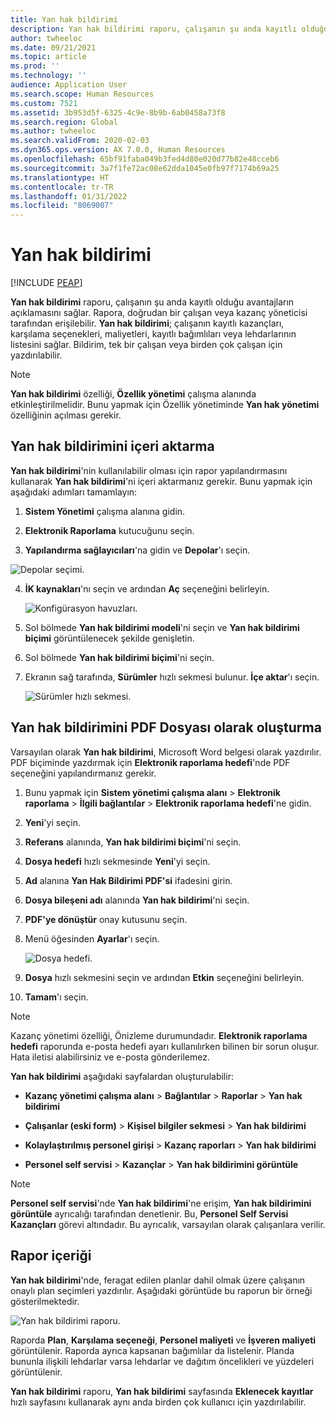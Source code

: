 ```yaml
---
title: Yan hak bildirimi
description: Yan hak bildirimi raporu, çalışanın şu anda kayıtlı olduğu kazançları açıklar.
author: twheeloc
ms.date: 09/21/2021
ms.topic: article
ms.prod: ''
ms.technology: ''
audience: Application User
ms.search.scope: Human Resources
ms.custom: 7521
ms.assetid: 3b953d5f-6325-4c9e-8b9b-6ab0458a73f8
ms.search.region: Global
ms.author: twheeloc
ms.search.validFrom: 2020-02-03
ms.dyn365.ops.version: AX 7.0.0, Human Resources
ms.openlocfilehash: 65bf91faba049b3fed4d80e020d77b82e48cceb6
ms.sourcegitcommit: 3a7f1fe72ac08e62dda1045e0fb97f7174b69a25
ms.translationtype: HT
ms.contentlocale: tr-TR
ms.lasthandoff: 01/31/2022
ms.locfileid: "8069007"
---
```

# <a name="benefit-statement"></a>Yan hak bildirimi


[!INCLUDE [PEAP](../includes/peap-2.md)]

**Yan hak bildirimi** raporu, çalışanın şu anda kayıtlı olduğu avantajların açıklamasını sağlar. Rapora, doğrudan bir çalışan veya kazanç yöneticisi tarafından erişilebilir. **Yan hak bildirimi**; çalışanın kayıtlı kazançları, karşılama seçenekleri, maliyetleri, kayıtlı bağımlıları veya lehdarlarının listesini sağlar. Bildirim, tek bir çalışan veya birden çok çalışan için yazdırılabilir.

> [!NOTE]
**Yan hak bildirimi** özelliği, **Özellik yönetimi** çalışma alanında etkinleştirilmelidir. Bunu yapmak için Özellik yönetiminde **Yan hak yönetimi** özelliğinin açılması gerekir. 


## <a name="importing-the-benefit-statement"></a>Yan hak bildirimini içeri aktarma 

**Yan hak bildirimi**'nin kullanılabilir olması için rapor yapılandırmasını kullanarak **Yan hak bildirimi**'ni içeri aktarmanız gerekir. Bunu yapmak için aşağıdaki adımları tamamlayın:

1.  **Sistem Yönetimi** çalışma alanına gidin.

2.  **Elektronik Raporlama** kutucuğunu seçin.

3.  **Yapılandırma sağlayıcıları**'na gidin ve **Depolar**'ı seçin.

  ![Depolar seçimi.](https://user-images.githubusercontent.com/26801678/134203290-7faf7245-ed08-44e9-95a1-a7ba278c42c6.png)

4.  **İK kaynakları**'nı seçin ve ardından **Aç** seçeneğini belirleyin.

    ![Konfigürasyon havuzları.](https://user-images.githubusercontent.com/26801678/134203619-b3fd087d-1fe9-45ef-a588-1afedfe38dfd.png)

5.  Sol bölmede **Yan hak bildirimi modeli**'ni seçin ve **Yan hak bildirimi biçimi** görüntülenecek şekilde genişletin.

6.  Sol bölmede **Yan hak bildirimi biçimi**'ni seçin.

7.  Ekranın sağ tarafında, **Sürümler** hızlı sekmesi bulunur. **İçe aktar**'ı seçin.

    ![Sürümler hızlı sekmesi.](https://user-images.githubusercontent.com/26801678/134203763-f12ef549-e326-400d-ac69-b25fc94af47b.png)

## <a name="generate-the-benefit-statement-as-a-pdf-file"></a>Yan hak bildirimini PDF Dosyası olarak oluşturma

Varsayılan olarak **Yan hak bildirimi**, Microsoft Word belgesi olarak yazdırılır. PDF biçiminde yazdırmak için **Elektronik raporlama hedefi**'nde PDF seçeneğini yapılandırmanız gerekir. 

1. Bunu yapmak için **Sistem yönetimi çalışma alanı** > **Elektronik raporlama** > **İlgili bağlantılar** > **Elektronik raporlama hedefi**'ne gidin.

1.  **Yeni**'yi seçin.

2.  **Referans** alanında, **Yan hak bildirimi biçimi**'ni seçin.

3.  **Dosya hedefi** hızlı sekmesinde **Yeni**'yi seçin.

4.  **Ad** alanına **Yan Hak Bildirimi PDF'si** ifadesini girin.

5.  **Dosya bileşeni adı** alanında **Yan hak bildirimi**'ni seçin.

6.  **PDF'ye dönüştür** onay kutusunu seçin.

7.  Menü öğesinden **Ayarlar**'ı seçin. 

    ![Dosya hedefi.](https://user-images.githubusercontent.com/26801678/134203881-a3f1ebc3-d816-485d-a53b-026cc29cae64.png)

8.  **Dosya** hızlı sekmesini seçin ve ardından **Etkin** seçeneğini belirleyin.

9.  **Tamam**'ı seçin.
   
> [!NOTE]
> Kazanç yönetimi özelliği, Önizleme durumundadır. **Elektronik raporlama hedefi** raporunda e-posta hedefi ayarı kullanılırken bilinen bir sorun oluşur. Hata iletisi alabilirsiniz ve e-posta gönderilemez.

**Yan hak bildirimi** aşağıdaki sayfalardan oluşturulabilir:

-   **Kazanç yönetimi çalışma alanı** > **Bağlantılar** > **Raporlar** > **Yan hak bildirimi**

-   **Çalışanlar (eski form)** > **Kişisel bilgiler sekmesi** > **Yan hak bildirimi**

-   **Kolaylaştırılmış personel girişi** > **Kazanç raporları** > **Yan hak bildirimi**

-   **Personel self servisi** > **Kazançlar** > **Yan hak bildirimini görüntüle**

> [!NOTE]
>  **Personel self servisi**'nde **Yan hak bildirimi**'ne erişim, **Yan hak bildirimini görüntüle** ayrıcalığı tarafından denetlenir. Bu, **Personel Self Servisi Kazançları** görevi altındadır. Bu ayrıcalık, varsayılan olarak çalışanlara verilir.

## <a name="report-contents"></a>Rapor içeriği

**Yan hak bildirimi**'nde, feragat edilen planlar dahil olmak üzere çalışanın onaylı plan seçimleri yazdırılır. Aşağıdaki görüntüde bu raporun bir örneği gösterilmektedir. 

![Yan hak bildirimi raporu.](https://user-images.githubusercontent.com/26801678/134204058-61baa318-fede-4795-a256-acdf3217f9f9.png)

Raporda **Plan**, **Karşılama seçeneği**, **Personel maliyeti** ve **İşveren maliyeti** görüntülenir. Raporda ayrıca kapsanan bağımlılar da listelenir. Planda bununla ilişkili lehdarlar varsa lehdarlar ve dağıtım öncelikleri ve yüzdeleri görüntülenir.

**Yan hak bildirimi** raporu, **Yan hak bildirimi** sayfasında **Eklenecek kayıtlar** hızlı sayfasını kullanarak aynı anda birden çok kullanıcı için yazdırılabilir.
